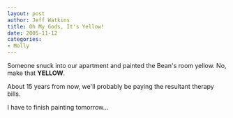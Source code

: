 ```yaml
--- 
layout: post
author: Jeff Watkins
title: Oh My Gods, It's Yellow!
date: 2005-11-12
categories: 
- Molly
---
```


Someone snuck into our apartment and painted the Bean's room yellow. No, make that **YELLOW**.

About 15 years from now, we'll probably be paying the resultant therapy bills.

I have to finish painting tomorrow...